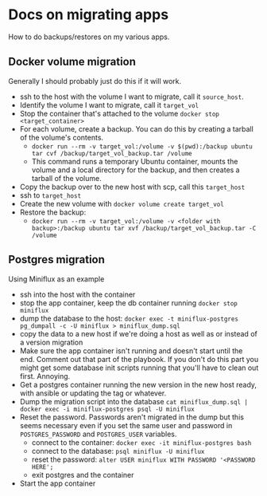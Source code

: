 # Docs on migrating apps

How to do backups/restores on my various apps.

## Docker volume migration

Generally I should probably just do this if it will work.

- ssh to the host with the volume I want to migrate, call it `source_host`.
- Identify the volume I want to migrate, call it `target_vol`
- Stop the container that's attached to the volume `docker stop <target_container>`
- For each volume, create a backup. You can do this by creating a tarball of the volume's contents.
  - `docker run --rm -v target_vol:/volume -v $(pwd):/backup ubuntu tar cvf /backup/target_vol_backup.tar /volume`
  - This command runs a temporary Ubuntu container, mounts the volume and a local
    directory for the backup, and then creates a tarball of the volume.
- Copy the backup over to the new host with scp, call this `target_host`
- ssh to `target_host`
- Create the new volume with `docker volume create target_vol`
- Restore the backup:
  - `docker run --rm -v target_vol:/volume -v <folder with backup>:/backup ubuntu tar xvf /backup/target_vol_backup.tar -C /volume`

## Postgres migration

Using Miniflux as an example

- ssh into the host with the container
- stop the app container, keep the db container running `docker stop miniflux`
- dump the database to the host: `docker exec -t miniflux-postgres pg_dumpall -c -U miniflux > miniflux_dump.sql`
- copy the data to a new host if we're doing a host as well as or instead of a version migration
- Make sure the app container isn't running and doesn't start until the end. Comment out that part of the playbook.
  If you don't do this part you might get some database init scripts running that you'll have to clean out first. Annoying.
- Get a postgres container running the new version in the new host ready, with ansible or updating the tag or whatever.
- Dump the migration script into the database `cat miniflux_dump.sql | docker exec -i miniflux-postgres psql -U miniflux`
- Reset the password. Passwords aren't migrated in the dump but this seems necessary even
  if you set the same user and password in `POSTGRES_PASSWORD` and `POSTGRES_USER` variables.
  - connect to the container: `docker exec -it miniflux-postgres bash`
  - connect to the database: `psql miniflux -U miniflux`
  - reset the password: `alter USER miniflux WITH PASSWORD '<PASSWORD HERE';`
  - exit postgres and the container
- Start the app container
